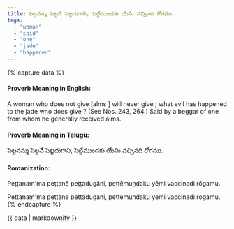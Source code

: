 ```yaml
---
title: పెట్టనమ్మ పెట్టనే పెట్టదుగాని, పెట్టేముండకు యేమి వచ్చినది రోగము.
tags:
  - "woman"
  - "said"
  - "one"
  - "jade"
  - "happened"
---
```


{% capture data %}
#### Proverb Meaning in English:
A woman who does not give [alms ] will never give ; what evil has happened to the jade who does give ?
(See Nos. 243, 264.)
Said by a beggar of one from whom he generally received alms.

#### Proverb Meaning in Telugu:
పెట్టనమ్మ పెట్టనే పెట్టదుగాని, పెట్టేముండకు యేమి వచ్చినది రోగము.

#### Romanization:
Peṭṭanam'ma peṭṭanē peṭṭadugāni, peṭṭēmuṇḍaku yēmi vaccinadi rōgamu.

Pettanam'ma pettane pettadugani, pettemundaku yemi vaccinadi rogamu.
{% endcapture %}

{{ data | markdownify }}

